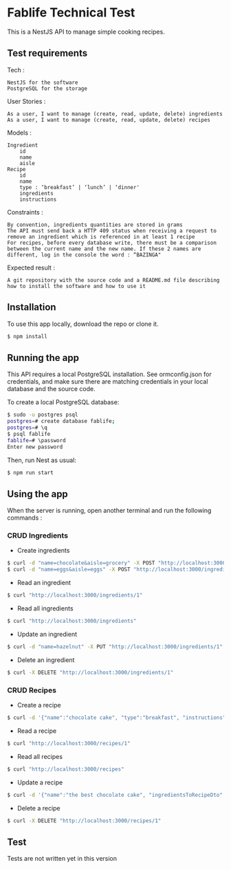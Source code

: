 # Fablife Technical Test

This is a NestJS API to manage simple cooking recipes.

## Test requirements 
Tech :

    NestJS for the software
    PostgreSQL for the storage

User Stories :

    As a user, I want to manage (create, read, update, delete) ingredients
    As a user, I want to manage (create, read, update, delete) recipes

Models  :

    Ingredient
        id
        name
        aisle
    Recipe
        id
        name
        type : ‘breakfast’ | ‘lunch’ | ‘dinner'
        ingredients
        instructions

Constraints :

    By convention, ingredients quantities are stored in grams
    The API must send back a HTTP 409 status when receiving a request to remove an ingredient which is referenced in at least 1 recipe
    For recipes, before every database write, there must be a comparison between the current name and the new name. If these 2 names are different, log in the console the word : “BAZINGA"


Expected result :

    A git repository with the source code and a README.md file describing how to install the software and how to use it

## Installation

To use this app locally, download the repo or clone it.

```bash
$ npm install
```

## Running the app

This API requires a local PostgreSQL installation. See ormconfig.json for credentials, and make sure there are matching credentials in your local database and the source code.

To create a local PostgreSQL database:
```bash
$ sudo -u postgres psql
postgres=# create database fablife;
postgres=# \q
$ psql fablife
fablife=# \password
Enter new password
```

Then, run Nest as usual:

```bash
$ npm run start
```

## Using the app

When the server is running, open another terminal and run the following commands :

### CRUD Ingredients

- Create ingredients
```bash
$ curl -d "name=chocolate&aisle=grocery" -X POST "http://localhost:3000/ingredients"
$ curl -d "name=eggs&aisle=eggs" -X POST "http://localhost:3000/ingredients"
```
- Read an ingredient
```bash
$ curl "http://localhost:3000/ingredients/1"
```
- Read all ingredients
```bash
$ curl "http://localhost:3000/ingredients"
```
- Update an ingredient
```bash
$ curl -d "name=hazelnut" -X PUT "http://localhost:3000/ingredients/1" 
```
- Delete an ingredient
```bash
$ curl -X DELETE "http://localhost:3000/ingredients/1" 
```

### CRUD Recipes

- Create a recipe
```bash
$ curl -d '{"name":"chocolate cake", "type":"breakfast", "instructions":"1. Pour the flour, baking powder and cocoa through a sifter. 2. ...", "ingredientsToRecipeDto" : [{"ingredientId":"1", "quantity":"200"}, {"ingredientId":"2", "quantity":"100"} ] }' -H "Content-Type: application/json" -X POST http://localhost:3000/recipes
```
- Read a recipe
```bash
$ curl "http://localhost:3000/recipes/1" 
```
- Read all recipes
```bash
$ curl "http://localhost:3000/recipes"
```
- Update a recipe
```bash
$ curl -d '{"name":"the best chocolate cake", "ingredientsToRecipeDto" : [{"ingredientId":"1", "quantity":"400"}, {"ingredientId":"2", "quantity":"150"} ] }' -H "Content-Type: application/json" -X PUT "http://localhost:3000/recipes/1"
```
- Delete a recipe
```bash
$ curl -X DELETE "http://localhost:3000/recipes/1" 
```

## Test

Tests are not written yet in this version
